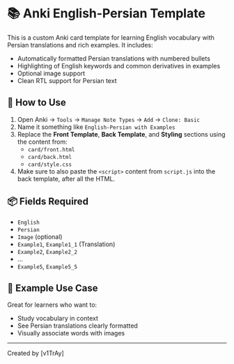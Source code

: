 # 📚 Anki English-Persian Template

This is a custom Anki card template for learning English vocabulary with Persian translations and rich examples. It includes:

- Automatically formatted Persian translations with numbered bullets
- Highlighting of English keywords and common derivatives in examples
- Optional image support
- Clean RTL support for Persian text

## 💾 How to Use

1. Open Anki → `Tools` → `Manage Note Types` → `Add` → `Clone: Basic`
2. Name it something like `English-Persian with Examples`
3. Replace the **Front Template**, **Back Template**, and **Styling** sections using the content from:
   - `card/front.html`
   - `card/back.html`
   - `card/style.css`
4. Make sure to also paste the `<script>` content from `script.js` into the back template, after all the HTML.

## 📦 Fields Required

- `English`
- `Persian`
- `Image` (optional)
- `Example1`, `Example1_1` (Translation)
- `Example2`, `Example2_2`
- ...
- `Example5`, `Example5_5`

## 🧠 Example Use Case

Great for learners who want to:
- Study vocabulary in context
- See Persian translations clearly formatted
- Visually associate words with images

---

Created by [v1TrAy]
